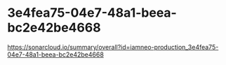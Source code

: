 # 3e4fea75-04e7-48a1-beea-bc2e42be4668
https://sonarcloud.io/summary/overall?id=iamneo-production_3e4fea75-04e7-48a1-beea-bc2e42be4668
